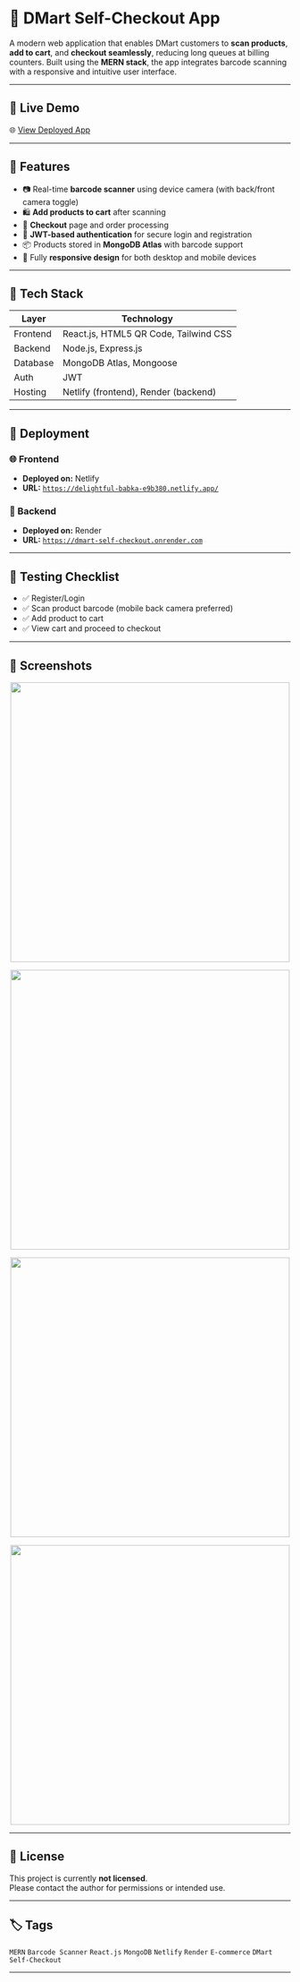 # 🛒 DMart Self-Checkout App

A modern web application that enables DMart customers to **scan products**, **add to cart**, and **checkout seamlessly**, reducing long queues at billing counters. Built using the **MERN stack**, the app integrates barcode scanning with a responsive and intuitive user interface.

---

## 🔗 Live Demo

🌐 [View Deployed App](https://delightful-babka-e9b380.netlify.app/)

---

## 📸 Features

- 📷 Real-time **barcode scanner** using device camera (with back/front camera toggle)
- 🛍️ **Add products to cart** after scanning
- 🧾 **Checkout** page and order processing
- 🔐 **JWT-based authentication** for secure login and registration
- 📦 Products stored in **MongoDB Atlas** with barcode support
- 📱 Fully **responsive design** for both desktop and mobile devices

---

## 🔧 Tech Stack

| Layer       | Technology                            |
|-------------|----------------------------------------|
| Frontend    | React.js, HTML5 QR Code, Tailwind CSS |
| Backend     | Node.js, Express.js                   |
| Database    | MongoDB Atlas, Mongoose               |
| Auth        | JWT                                   |
| Hosting     | Netlify (frontend), Render (backend)  |

---

## 🚀 Deployment

### 🌐 Frontend
- **Deployed on:** Netlify  
- **URL:** [`https://delightful-babka-e9b380.netlify.app/`](https://delightful-babka-e9b380.netlify.app/)

### 🧰 Backend
- **Deployed on:** Render  
- **URL:** [`https://dmart-self-checkout.onrender.com`](https://dmart-self-checkout.onrender.com)

---

## 🧪 Testing Checklist

- ✅ Register/Login
- ✅ Scan product barcode (mobile back camera preferred)
- ✅ Add product to cart
- ✅ View cart and proceed to checkout

---

## 📸 Screenshots

<p align="center">
  <img src="https://github.com/user-attachments/assets/821e7706-e2bc-4618-80de-a4e81fce2e11" width="500"/>
</p>
<p align="center">
  <img src="https://github.com/user-attachments/assets/43507ac5-c6c3-4f78-ac3f-030a9b9201cd" width="500"/>
</p>
<p align="center">
  <img src="https://github.com/user-attachments/assets/f97b4a9c-bb9c-4528-bed1-154b9061277d" width="500"/>
</p>
<p align="center">
  <img src="https://github.com/user-attachments/assets/e66fd391-1f5d-495a-b1a4-ab12abb013df" width="500"/>
</p>

---

## 📄 License

This project is currently **not licensed**.  
Please contact the author for permissions or intended use.

---

## 🏷️ Tags

`MERN` `Barcode Scanner` `React.js` `MongoDB` `Netlify` `Render` `E-commerce` `DMart` `Self-Checkout`

---
